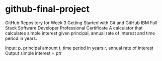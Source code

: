 # github-final-project
GitHub Repository for Week 3 Getting Started with Git and GitHub IBM Full Stack Software Developer Professional Certificate
A calculator that calculates simple interest given principal, annual rate of interest and time period in years.


Input:
   p, principal amount
   t, time period in years
   r, annual rate of interest
Output
   simple interest = p*t*r
